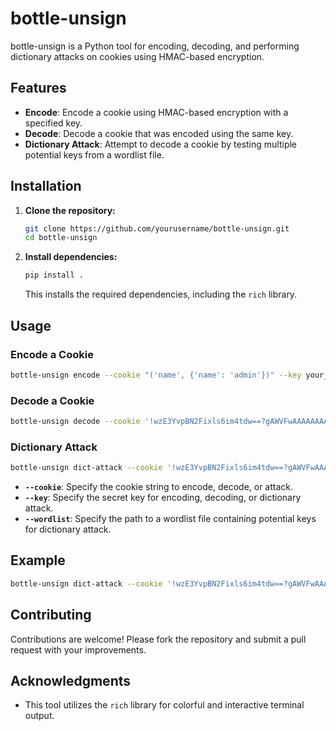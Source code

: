 # bottle-unsign

bottle-unsign is a Python tool for encoding, decoding, and performing dictionary attacks on cookies using HMAC-based encryption.

## Features

- **Encode**: Encode a cookie using HMAC-based encryption with a specified key.
- **Decode**: Decode a cookie that was encoded using the same key.
- **Dictionary Attack**: Attempt to decode a cookie by testing multiple potential keys from a wordlist file.

## Installation

1. **Clone the repository:**

   ```bash
   git clone https://github.com/yourusername/bottle-unsign.git
   cd bottle-unsign
   ```

2. **Install dependencies:**

   ```bash
   pip install .
   ```

   This installs the required dependencies, including the `rich` library.

## Usage

### Encode a Cookie

```bash
bottle-unsign encode --cookie "('name', {'name': 'admin'})" --key your_secret
```

### Decode a Cookie

```bash
bottle-unsign decode --cookie '!wzE3YvpBN2Fixls6im4tdw==?gAWVFwAAAAAAAACMBG5hbWWUfZRoAIwFZ3Vlc3SUc4aULg==' --key your_secret
```

### Dictionary Attack

```bash
bottle-unsign dict-attack --cookie '!wzE3YvpBN2Fixls6im4tdw==?gAWVFwAAAAAAAACMBG5hbWWUfZRoAIwFZ3Vlc3SUc4aULg==' --wordlist path_to_wordlist.txt
```

- **`--cookie`**: Specify the cookie string to encode, decode, or attack.
- **`--key`**: Specify the secret key for encoding, decoding, or dictionary attack.
- **`--wordlist`**: Specify the path to a wordlist file containing potential keys for dictionary attack.

## Example

```bash
bottle-unsign dict-attack --cookie '!wzE3YvpBN2Fixls6im4tdw==?gAWVFwAAAAAAAACMBG5hbWWUfZRoAIwFZ3Vlc3SUc4aULg==' --wordlist example_wordlist.txt
```

## Contributing

Contributions are welcome! Please fork the repository and submit a pull request with your improvements.


## Acknowledgments

- This tool utilizes the `rich` library for colorful and interactive terminal output.
